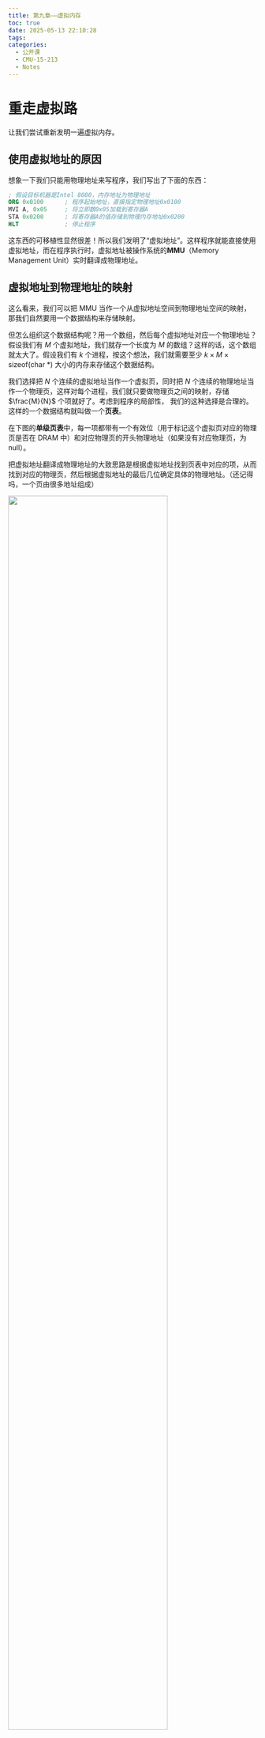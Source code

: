 ```yaml
---
title: 第九章——虚拟内存
toc: true
date: 2025-05-13 22:10:28
tags:
categories:
  - 公开课
  - CMU-15-213
  - Notes
---
```


<style>
img{
    width: 80%;
}
</style>

# 重走虚拟路

让我们尝试重新发明一遍虚拟内存。

## 使用虚拟地址的原因

想象一下我们只能用物理地址来写程序，我们写出了下面的东西：

```nasm
; 假设目标机器是Intel 8080，内存地址为物理地址
ORG 0x0100      ; 程序起始地址，直接指定物理地址0x0100
MVI A, 0x05     ; 将立即数0x05加载到寄存器A
STA 0x0200      ; 将寄存器A的值存储到物理内存地址0x0200
HLT             ; 停止程序
```

这东西的可移植性显然很差！所以我们发明了“虚拟地址”。这样程序就能直接使用虚拟地址，而在程序执行时，虚拟地址被操作系统的**MMU**（Memory Management Unit）实时翻译成物理地址。

## 虚拟地址到物理地址的映射

这么看来，我们可以把 MMU 当作一个从虚拟地址空间到物理地址空间的映射，那我们自然要用一个数据结构来存储映射。

但怎么组织这个数据结构呢？用一个数组，然后每个虚拟地址对应一个物理地址？假设我们有 $M$ 个虚拟地址，我们就存一个长度为 $M$ 的数组？这样的话，这个数组就太大了。假设我们有 $k$ 个进程，按这个想法，我们就需要至少 $k\times M \times \text{sizeof(char *)}$ 大小的内存来存储这个数据结构。

我们选择把 $N$ 个连续的虚拟地址当作一个虚拟页，同时把 $N$ 个连续的物理地址当作一个物理页，这样对每个进程，我们就只要做物理页之间的映射，存储 $\frac{M}{N}$ 个项就好了。考虑到程序的局部性， 我们的这种选择是合理的。这样的一个数据结构就叫做一个**页表**。

在下图的**单级页表**中，每一项都带有一个有效位（用于标记这个虚拟页对应的物理页是否在 DRAM 中）和对应物理页的开头物理地址（如果没有对应物理页，为 null）。

把虚拟地址翻译成物理地址的大致思路是根据虚拟地址找到页表中对应的项，从而找到对应的物理页，然后根据虚拟地址的最后几位确定具体的物理地址。（还记得吗，一个页由很多地址组成）

![](/images/learning/open-course/CMU-15213/Notes/Chapter9/singlelvelpagetable.png)

但这样的页表还是很大吧。我们总在进程被创建时就为他们分配了一个超大的页表，而实际上绝大多数程序都根本用不到那么多虚拟地址。所以，我们能不能动态地改变页表的大小，比如说，在程序请求某个虚拟地址，但它不在页表中时，再去增大页表？

所以我们进一步把页表分成多级，在需要的时候再去新增 level 较高的页表。

在这样的**多级页表**中，只有 level 最高的页表存储对应页的开头物理地址，而其他 level 的页表存储下一个级别的页表的开始地址。我们会在下一节详细讲解它的翻译过程。

![](/images/learning/open-course/CMU-15213/Notes/Chapter9/twolevelpagetable.png)

让我们总结一下，每个进程有自己的页表，在切换到某个进程时，操作系统会更新存储着页表地址的寄存器（在 RISC-Ⅴ 中是 satp 寄存器）。当进程需要访问某个虚拟地址时，MMU 会把虚拟地址翻译成物理地址，然后访问物理地址。

要特别强调的是，每个 level 可以有多个页表，我们可以把多级页表看作树状结构！

## 虚拟地址的翻译

我们已经知道了虚拟内存大致是怎样的了。那么 MMU 具体是怎么把虚拟地址翻译成物理地址的呢？我们这里讨论多级页表。

在多级页表中，只有 level 最高的页表存储对应页的开头物理地址，而其他 level 的页表存储下一个级别的页表的开始地址。

虚拟地址的前几位在翻译过程中会起到“页表索引”的作用，当我们到达了某个 level 的页表，我们会用它来确定我们具体需要这个页表的哪个项。而虚拟地址的最后几位是一个 offset，还记得吗，一个虚拟页和一个物理页对应，所以在找到了对应的物理页的开头地址后，我们要根据 offset 得到真正对应的物理地址。

VPN 是 virtual page number，VPO 是 virtual page offset，PTE 是 page table entry

![](/images/learning/open-course/CMU-15213/Notes/Chapter9/translation.png)

我魔改了一下上图，希望这能让“每个 level 有多个页表”这件事显得更清晰。

![](/images/learning/open-course/CMU-15213/Notes/Chapter9/virtual2physic.png)

## 优化

看起来多级页表在存储方面优化得不错，但速度呢？既然每个页表都放在不同的地址，那它不是要求多次访问不同地址吗？正是如此，所以我们用 TLB（Translation Lookaside Buffer）来缓存最近使用的页表项，来加快地址翻译。

# 动态内存分配

当我们调用 malloc 和 free 时究竟发生了什么？在做完 malloclab 以后，我们对此已经有了比较清晰的理解。

## malloc

调用 malloc 时，我们在寻找足够大的空闲内存块来提供给用户，如果不够大就扩容。在“寻找”的过程中，我们有很多种策略可以选，这就是 placement policy，包括但不限于 first fit、next fit、best fit.

而在找到空闲块以后，有时空闲块可能比用户的需求大很多，这时就要想想要不要切割空闲块，这就是 splitting policy。

## free

调用 free 时，我们简单地把一个已分配内存块标记为空闲。但空闲之后又要决定是否把它和相邻的空闲块合并，这就是 coalescing policy。

## 块的结构

之前提到，malloc 是在找空闲块，但什么是“块”呢？块的数据结构也有很多种可以选，不过一般来说，每个块都至少会有 size 和 is_alloc 标记。

举个例子，使用显式链表策略时，我们的堆大概长这样：

![](/images/learning/open-course/CMU-15213/Notes/Chapter9/heap.svg)
